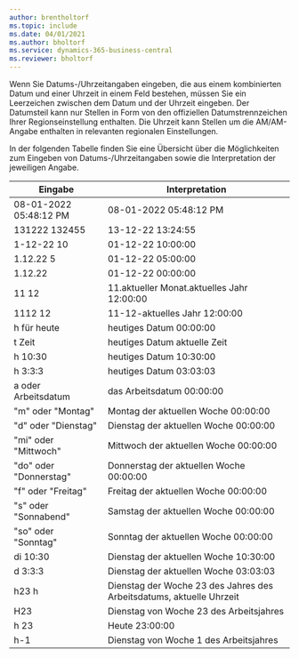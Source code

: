 ```yaml
---
author: brentholtorf
ms.topic: include
ms.date: 04/01/2021
ms.author: bholtorf
ms.service: dynamics-365-business-central
ms.reviewer: bholtorf
---
```

Wenn Sie Datums-/Uhrzeitangaben eingeben, die aus einem kombinierten Datum und einer Uhrzeit in einem Feld bestehen, müssen Sie ein Leerzeichen zwischen dem Datum und der Uhrzeit eingeben. Der Datumsteil kann nur Stellen in Form von den offiziellen Datumstrennzeichen Ihrer Regionseinstellung enthalten. Die Uhrzeit kann Stellen um die AM/AM-Angabe enthalten in relevanten regionalen Einstellungen.

<!--It is also possible to enter only a date in a datetime field, but it is not possible to enter only a time.-->

In der folgenden Tabelle finden Sie eine Übersicht über die Möglichkeiten zum Eingeben von Datums-/Uhrzeitangaben sowie die Interpretation der jeweiligen Angabe.  

|Eingabe|Interpretation|
|---------------|------------------------|
|08-01-2022 05:48:12 PM|08\-01\-2022 05:48:12 PM|
|131222 132455|13-12-22 13:24:55|
|1-12-22 10|01-12-22 10:00:00|
|1.12.22 5|01-12-22 05:00:00|
|1.12.22|01-12-22 00:00:00|
|11 12|11.aktueller Monat.aktuelles Jahr 12:00:00|
|1112 12|11-12-aktuelles Jahr 12:00:00|
|h für heute|heutiges Datum 00:00:00|
|t Zeit|heutiges Datum aktuelle Zeit|
|h 10:30|heutiges Datum 10:30:00|
|h 3:3:3|heutiges Datum 03:03:03|
|a oder Arbeitsdatum|das Arbeitsdatum 00:00:00|
|"m" oder "Montag"|Montag der aktuellen Woche 00:00:00|
|"d" oder "Dienstag"|Dienstag der aktuellen Woche 00:00:00|
|"mi" oder "Mittwoch"|Mittwoch der aktuellen Woche 00:00:00|
|"do" oder "Donnerstag"|Donnerstag der aktuellen Woche 00:00:00|
|"f" oder "Freitag"|Freitag der aktuellen Woche 00:00:00|
|"s" oder "Sonnabend"|Samstag der aktuellen Woche 00:00:00|
|"so" oder "Sonntag"|Sonntag der aktuellen Woche 00:00:00|
|di 10:30|Dienstag der aktuellen Woche 10:30:00|
|d 3:3:3|Dienstag der aktuellen Woche 03:03:03|
|h23 h|Dienstag der Woche 23 des Jahres des Arbeitsdatums, aktuelle Uhrzeit|
|H23|Dienstag von Woche 23 des Arbeitsjahres|
|h 23|Heute 23:00:00|
|h-1|Dienstag von Woche 1 des Arbeitsjahres|



